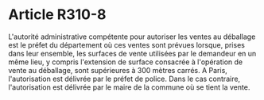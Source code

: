 # Article R310-8

L'autorité administrative compétente pour autoriser les ventes au déballage est le préfet du département où ces ventes sont prévues lorsque, prises dans leur ensemble, les surfaces de vente utilisées par le demandeur en un même lieu, y compris l'extension de surface consacrée à l'opération de vente au déballage, sont supérieures à 300 mètres carrés. A Paris, l'autorisation est délivrée par le préfet de police.   Dans le cas contraire, l'autorisation est délivrée par le maire de la commune où se tient la vente.